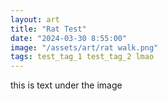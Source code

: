 ```yaml
---
layout: art
title: "Rat Test"
date: "2024-03-30 8:55:00"
image: "/assets/art/rat walk.png"
tags: test_tag_1 test_tag_2 lmao
---
```


this is text under the image